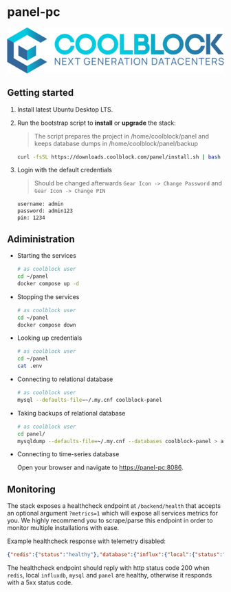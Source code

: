 # panel-pc

![coolblock-logo-text](assets/coolblock-logo-text.svg)

## Getting started

1. Install latest Ubuntu Desktop LTS.

2. Run the bootstrap script to **install** or **upgrade** the stack:

   > The script prepares the project in /home/coolblock/panel and keeps database dumps in /home/coolblock/panel/backup

   ```bash
   curl -fsSL https://downloads.coolblock.com/panel/install.sh | bash -s -- --tank-model <tank_model> --plc-model <plc_model> --serial-number <serial_number> --license-key <license_key>
   ```

3. Login with the default credentials

   > Should be changed afterwards `Gear Icon -> Change Password` and `Gear Icon -> Change PIN`

   ```plain
   username: admin
   password: admin123
   pin: 1234
   ```

## Adiministration

- Starting the services

  ```bash
  # as coolblock user
  cd ~/panel
  docker compose up -d
  ```

- Stopping the services

  ```bash
  # as coolblock user
  cd ~/panel
  docker compose down
  ```

- Looking up credentials

  ```bash
  # as coolblock user
  cd ~/panel
  cat .env
  ```

- Connecting to relational database

  ```bash
  # as coolblock user
  mysql --defaults-file=~/.my.cnf coolblock-panel
  ```

- Taking backups of relational database

  ```bash
  # as coolblock user
  cd panel/
  mysqldump --defaults-file=~/.my.cnf --databases coolblock-panel > adhoc-coolblock-panel_$(date +%Y%m%d_%H%M%S).sql
  ```

- Connecting to time-series database

  Open your browser and navigate to [https://panel-pc:8086](https://panel-pc:8086).

## Monitoring

The stack exposes a healthcheck endpoint at `/backend/health` that accepts an optional argument `?metrics=1` which will expose all services metrics for you.
We highly recommend you to scrape/parse this endpoint in order to monitor multiple installations with ease.

Example healthcheck response with telemetry disabled:

```json
{"redis":{"status":"healthy"},"database":{"influx":{"local":{"status":"healthy"},"cloud":{"status":"unhealthy"}},"mysql":{"status":"healthy"}},"panel":{"status":"healthy"},"internet":{"status":"healthy"},"latency":85.79100000000001}
```

The healthcheck endpoint should reply with http status code 200 when `redis`, local `influxdb`, `mysql` and `panel` are healthy, otherwise it responds with a 5xx status code.
